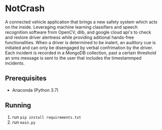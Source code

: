 # NotCrash

A connected vehicle application that brings a new safety system which acts on the inside. Leveraging machine learning classifiers and speech recognition software from OpenCV, dlib, and google cloud api's to check and restore driver alertness while providing aditional hands-free functionalities. When a driver is determined to be inalert, an auditory cue is initiated and can only be disengaged by verbal confrimation by the driver. Each incident is recorded in a MongoDB collection, past a certain threshold an sms message is sent to the user that includes the timestammped incidents.

## Prerequisites 

- Anaconda (Python 3.7)


## Running 

1. run ```pip install requirements.txt``` 
2. run ```main.py```
